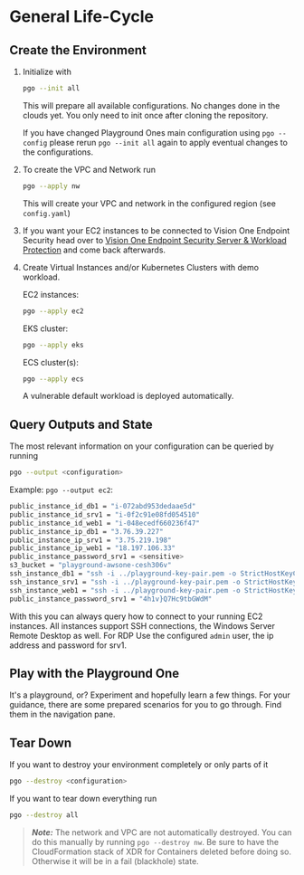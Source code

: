 # General Life-Cycle

## Create the Environment

1. Initialize with

    ```sh
    pgo --init all
    ```

    This will prepare all available configurations. No changes done in the clouds yet. You only need to init once after cloning the repository.

    If you have changed Playground Ones main configuration using `pgo --config` please rerun `pgo --init all` again to apply eventual changes to the configurations.

2. To create the VPC and Network run

    ```sh
    pgo --apply nw
    ```

    This will create your VPC and network in the configured region (see `config.yaml`)

3. If you want your EC2 instances to be connected to Vision One Endpoint Security head over to [Vision One Endpoint Security Server & Workload Protection](../integrations/endpoint-security.md) and come back afterwards.

4. Create Virtual Instances and/or Kubernetes Clusters with demo workload.

    EC2 instances:

    ```sh
    pgo --apply ec2
    ```

    EKS cluster:

    ```sh
    pgo --apply eks
    ```

    ECS cluster(s):

    ```sh
    pgo --apply ecs
    ```

    A vulnerable default workload is deployed automatically.

## Query Outputs and State

The most relevant information on your configuration can be queried by running

```sh
pgo --output <configuration>
```

Example: `pgo --output ec2`:

```sh
public_instance_id_db1 = "i-072abd953dedaae5d"
public_instance_id_srv1 = "i-0f2c91e08fd054510"
public_instance_id_web1 = "i-048ecedf660236f47"
public_instance_ip_db1 = "3.76.39.227"
public_instance_ip_srv1 = "3.75.219.198"
public_instance_ip_web1 = "18.197.106.33"
public_instance_password_srv1 = <sensitive>
s3_bucket = "playground-awsone-cesh306v"
ssh_instance_db1 = "ssh -i ../playground-key-pair.pem -o StrictHostKeyChecking=no ubuntu@3.76.39.227"
ssh_instance_srv1 = "ssh -i ../playground-key-pair.pem -o StrictHostKeyChecking=no admin@3.75.219.198"
ssh_instance_web1 = "ssh -i ../playground-key-pair.pem -o StrictHostKeyChecking=no ubuntu@18.197.106.33"
public_instance_password_srv1 = "4h1v}Q7Hc9tbGWdM"
```

With this you can always query how to connect to your running EC2 instances. All instances support SSH connections, the Windows Server Remote Desktop as well. For RDP Use the configured `admin` user, the ip address and password for srv1.

## Play with the Playground One

It's a playground, or? Experiment and hopefully learn a few things. For your guidance, there are some prepared scenarios for you to go through. Find them in the navigation pane.

## Tear Down

If you want to destroy your environment completely or only parts of it

```sh
pgo --destroy <configuration>
```

If you want to tear down everything run

```sh
pgo --destroy all
```

> ***Note:*** The network and VPC are not automatically destroyed. You can do this manually by running `pgo --destroy nw`. Be sure to have the CloudFormation stack of XDR for Containers deleted before doing so. Otherwise it will be in a fail (blackhole) state.
